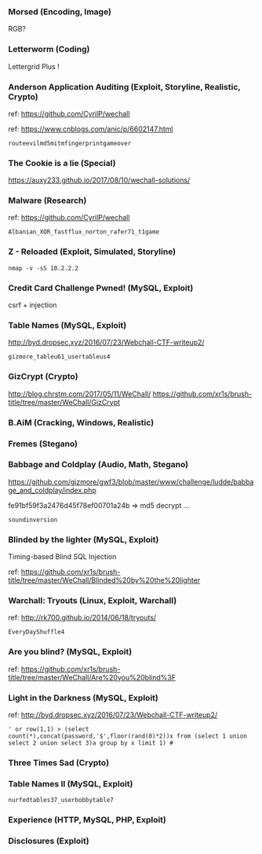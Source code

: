 ### Morsed (Encoding, Image)
RGB?


### Letterworm (Coding)
Lettergrid Plus !


### Anderson Application Auditing (Exploit, Storyline, Realistic, Crypto)
ref: https://github.com/CyrilP/wechall

ref: https://www.cnblogs.com/anic/p/6602147.html

```
routeevilmd5mitmfingerprintgameover
```


### The Cookie is a lie (Special)
https://auxy233.github.io/2017/08/10/wechall-solutions/


### Malware (Research)
ref: https://github.com/CyrilP/wechall

```
Albanian_XOR_fastflux_norton_rafer71_t1game
```


### Z - Reloaded (Exploit, Simulated, Storyline)
```
nmap -v -sS 10.2.2.2
```


### Credit Card Challenge Pwned! (MySQL, Exploit)
csrf + injection


### Table Names (MySQL, Exploit)
http://byd.dropsec.xyz/2016/07/23/Webchall-CTF-writeup2/

```
gizmore_tableu61_usertableus4
```


### GizCrypt (Crypto)
http://blog.chrstm.com/2017/05/11/WeChall/
https://github.com/xr1s/brush-title/tree/master/WeChall/GizCrypt


### B.AiM (Cracking, Windows, Realistic)


### Fremes (Stegano)


### Babbage and Coldplay (Audio, Math, Stegano)
https://github.com/gizmore/gwf3/blob/master/www/challenge/ludde/babbage_and_coldplay/index.php

fe91bf59f3a2476d45f78ef00701a24b => md5 decrypt ...

```
soundinversion
```


### Blinded by the lighter (MySQL, Exploit)
Timing-based Blind SQL Injection

ref: https://github.com/xr1s/brush-title/tree/master/WeChall/Blinded%20by%20the%20lighter


### Warchall: Tryouts (Linux, Exploit, Warchall)
ref: http://rk700.github.io/2014/06/18/tryouts/

```
EveryDayShuffle4
```


### Are you blind? (MySQL, Exploit)
ref: https://github.com/xr1s/brush-title/tree/master/WeChall/Are%20you%20blind%3F


### Light in the Darkness (MySQL, Exploit)
ref: http://byd.dropsec.xyz/2016/07/23/Webchall-CTF-writeup2/

```
' or row(1,1) > (select count(*),concat(password,'$',floor(rand(0)*2))x from (select 1 union select 2 union select 3)a group by x limit 1) #
```


### Three Times Sad (Crypto)


### Table Names II (MySQL, Exploit)

```
nurfedtables37_userbobbytable7
```

### Experience (HTTP, MySQL, PHP, Exploit)


### Disclosures (Exploit)







